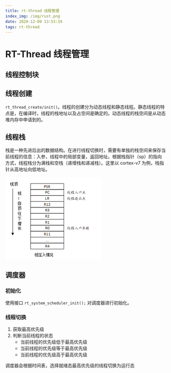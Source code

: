 ```yaml
---
title: rt-thread 线程管理
index_img: /img/rust.png
date: 2020-12-09 13:53:19
tags: rt-thread 
---
```


# RT-Thread 线程管理

## 线程控制块

## 线程创建

`rt_thread_create/init()`。线程的创建分为动态线程和静态线程。静态线程的特点是，在编译时，线程的栈地址以及占空间是确定的。动态线程的栈空间是从动态堆内存中申请到的。

## 线程栈

栈是一种先进后出的数据结构。在进行线程切换时，需要有单独的栈空间来保存当前线程的信息：入参，线程中的局部变量，返回地址。根据栈指针（sp）的指向方式，线程栈分为满栈和空栈（递增栈和递减栈）。这里以 cortex-v7 为例，栈指针从高地址向低地址。

![image-20210830135244697](/img/rt-thread/thread/image-20210830135244697.png)

## 调度器

### 初始化

使用接口 `rt_system_scheduler_init();` 对调度器进行初始化。

### 线程切换

1. 获取最高优先级
2. 判断当前线程的状态
   - 当前线程的优先级低于最高优先级
   - 当前线程的优先级等于最高优先级
   - 当前线程的优先级高于最高优先级

调度器会根据时间表，选择就绪态最高优先级的线程切换为运行态



